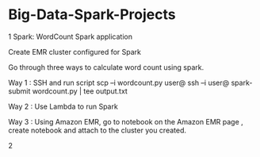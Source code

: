 # Big-Data-Spark-Projects

1 Spark: WordCount Spark application

Create EMR cluster configured for Spark

Go through three ways to calculate word count using spark.

Way 1 : SSH and run script
	scp –i <SECRET-KEY> wordcount.py user@<master end-point>
	ssh –i <SECRET-KEY> user@<master end-point>
	spark-submit wordcount.py | tee output.txt
	
Way 2 : Use Lambda to run Spark
	
Way 3 : Using Amazon EMR, go to notebook on the Amazon EMR page , create notebook and attach to the cluster you created.

2 

